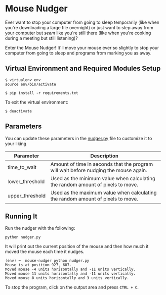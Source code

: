 # Mouse Nudger
Ever want to stop your computer from going to sleep temporarily (like when you're downloading a large file overnight) or just want to step away from your computer but *seem* like you're still there (like when you're cooking during a meeting but still listening)?

Enter the Mouse Nudger! It'll move your mouse ever so slightly to stop your computer from going to sleep and programs from marking you as away.

## Virtual Environment and Required Modules Setup
```
$ virtualenv env
source env/bin/activate

$ pip install -r requirements.txt
```
To exit the virtual environment:
```
$ deactivate
```

## Parameters
You can update these parameters in the [nudger.py](nudger.py) file to customize it to your liking.

|Parameter|Description|
|--|--|
|time_to_wait|Amount of time in seconds that the program will wait before nudging the mouse again.|
|lower_threshold|Used as the minimum value when calculating the random amount of pixels to move.|
|upper_threshold|Used as the maximum value when calculating the random amount of pixels to move.|

## Running It
Run the nudger with the following:
```
python nudger.py
```
It will print out the current position of the mouse and then how much it moved the mouse each time it nudges.
```
(env) ➜  mouse-nudger python nudger.py
Mouse is at position 927, 687.
Moved mouse -4 units horizontally and -11 units vertically.
Moved mouse 11 units horizontally and -11 units vertically.
Moved mouse 8 units horizontally and 3 units vertically.
```
To stop the program, click on the output area and press `CTRL + C`.